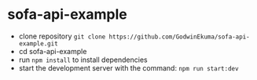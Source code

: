 # sofa-api-example

- clone repository  `git clone https://github.com/GodwinEkuma/sofa-api-example.git`
- cd sofa-api-example
- run `npm install` to install dependencies
- start the development server with the command: `npm run start:dev`
